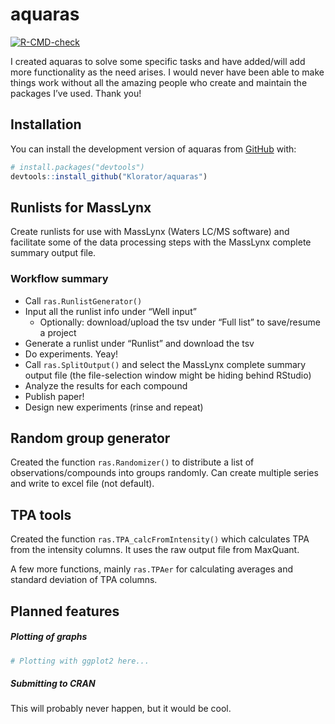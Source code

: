 
<!-- README.md is generated from README.Rmd. Please edit that file -->

# aquaras

<!-- badges: start -->

[![R-CMD-check](https://github.com/Klorator/aquaras/actions/workflows/R-CMD-check.yaml/badge.svg)](https://github.com/Klorator/aquaras/actions/workflows/R-CMD-check.yaml)
<!-- badges: end -->

I created aquaras to solve some specific tasks and have added/will add
more functionality as the need arises. I would never have been able to
make things work without all the amazing people who create and maintain
the packages I’ve used. Thank you!

## Installation

You can install the development version of aquaras from
[GitHub](https://github.com/) with:

``` r
# install.packages("devtools")
devtools::install_github("Klorator/aquaras")
```

## Runlists for MassLynx

Create runlists for use with MassLynx (Waters LC/MS software) and
facilitate some of the data processing steps with the MassLynx complete
summary output file.

### Workflow summary

- Call `ras.RunlistGenerator()`
- Input all the runlist info under “Well input”
  - Optionally: download/upload the tsv under “Full list” to save/resume
    a project
- Generate a runlist under “Runlist” and download the tsv
- Do experiments. Yeay!
- Call `ras.SplitOutput()` and select the MassLynx complete summary
  output file (the file-selection window might be hiding behind RStudio)
- Analyze the results for each compound
- Publish paper!
- Design new experiments (rinse and repeat)

## Random group generator

Created the function `ras.Randomizer()` to distribute a list of
observations/compounds into groups randomly. Can create multiple series
and write to excel file (not default).

## TPA tools

Created the function `ras.TPA_calcFromIntensity()` which calculates TPA
from the intensity columns. It uses the raw output file from MaxQuant.

A few more functions, mainly `ras.TPAer` for calculating averages and
standard deviation of TPA columns.

## Planned features

##### Plotting of graphs

``` r
# Plotting with ggplot2 here...
```

##### Submitting to CRAN

This will probably never happen, but it would be cool.
